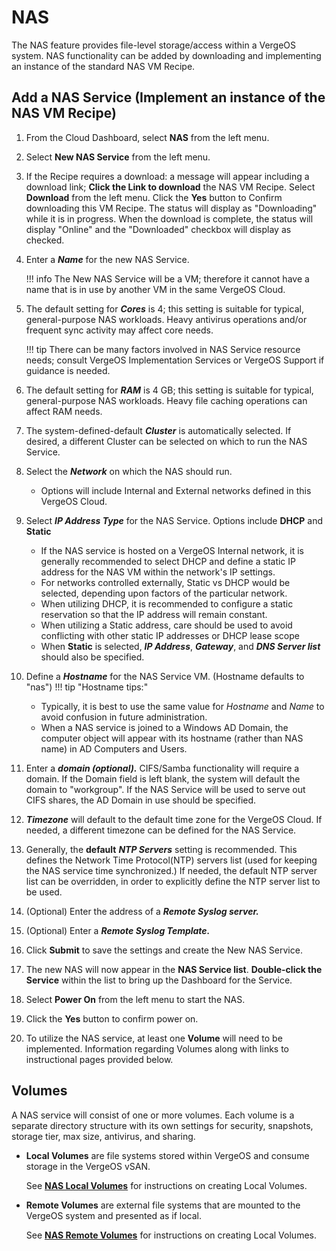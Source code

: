 # NAS

The NAS feature provides file-level storage/access within a VergeOS system. NAS functionality can be added by downloading and implementing an instance of the standard NAS VM Recipe.

## Add a NAS Service (Implement an instance of the NAS VM Recipe)

1. From the Cloud Dashboard, select **NAS** from the left menu.
2. Select **New NAS Service** from the left menu.
3. If the Recipe requires a download: a message will appear including a download link; **Click the Link to download** the NAS VM Recipe. Select **Download** from the left menu. Click the **Yes** button to Confirm downloading this VM Recipe. The status will display as "Downloading" while it is in progress. When the download is complete, the status will display "Online" and the "Downloaded" checkbox will display as checked.
4. Enter a ***Name*** for the new NAS Service.

    !!! info
        The New NAS Service will be a VM; therefore it cannot have a name that is in use by another VM in the same VergeOS Cloud.

5. The default setting for ***Cores*** is 4; this setting is suitable for typical, general-purpose NAS workloads. Heavy antivirus operations and/or frequent sync activity may affect core needs.

    !!! tip
        There can be many factors involved in NAS Service resource needs; consult VergeOS Implementation Services or VergeOS Support if guidance is needed.

6. The default setting for ***RAM*** is 4 GB; this setting is suitable for typical, general-purpose NAS workloads. Heavy file caching operations can affect RAM needs.
7. The system-defined-default ***Cluster*** is automatically selected. If desired, a different Cluster can be selected on which to run the NAS Service.
8. Select the ***Network*** on which the NAS should run.
    - Options will include Internal and External networks defined in this VergeOS Cloud.

9. Select ***IP Address Type*** for the NAS Service. Options include **DHCP** and **Static**
    - If the NAS service is hosted on a VergeOS Internal network, it is generally recommended to select DHCP and define a static IP address for the NAS VM within the network's IP settings.
    - For networks controlled externally, Static vs DHCP would be selected, depending upon factors of the particular network.
    - When utilizing DHCP, it is recommended to configure a static reservation so that the IP address will remain constant.
    - When utilizing a Static address, care should be used to avoid conflicting with other static IP addresses or DHCP lease scope
    - When **Static** is selected, ***IP Address***, ***Gateway***, and ***DNS Server list*** should also be specified.

10. Define a ***Hostname*** for the NAS Service VM. (Hostname defaults to "nas")
!!! tip "Hostname tips:"
    - Typically, it is best to use the same value for *Hostname* and *Name* to avoid confusion in future administration.
    - When a NAS service is joined to a Windows AD Domain, the computer object will appear with its hostname (rather than NAS name) in AD Computers and Users.
11. Enter a ***domain (optional).*** CIFS/Samba functionality will require a domain. If the Domain field is left blank, the system will default the domain to "workgroup". If the NAS Service will be used to serve out CIFS shares, the AD Domain in use should be specified.
12. ***Timezone*** will default to the default time zone for the VergeOS Cloud. If needed, a different timezone can be defined for the NAS Service.
13. Generally, the **default** ***NTP Servers*** setting is recommended. This defines the Network Time Protocol(NTP) servers list (used for keeping the NAS service time synchronized.) If needed, the default NTP server list can be overridden, in order to explicitly define the NTP server list to be used.
14. (Optional) Enter the address of a ***Remote Syslog server.***
15. (Optional) Enter a ***Remote Syslog Template.***
16. Click **Submit** to save the settings and create the New NAS Service.
17. The new NAS will now appear in the **NAS Service list**. **Double-click the Service** within the list to bring up the Dashboard for the Service.
18. Select **Power On** from the left menu to start the NAS.
19. Click the **Yes** button to confirm power on.
20. To utilize the NAS service, at least one **Volume** will need to be implemented. Information regarding Volumes along with links to instructional pages provided below.

## Volumes

A NAS service will consist of one or more volumes. Each volume is a separate directory structure with its own settings for security, snapshots, storage tier, max size, antivirus, and sharing.

- **Local Volumes** are file systems stored within VergeOS and consume storage in the VergeOS vSAN.

    See [**NAS Local Volumes**](/product-guide/nas/nas-local-volumes) for instructions on creating Local Volumes.

- **Remote Volumes** are external file systems that are mounted to the VergeOS system and presented as if local.

    See [**NAS Remote Volumes**](/product-guide/nas/nas-remote-volumes) for instructions on creating Local Volumes.
